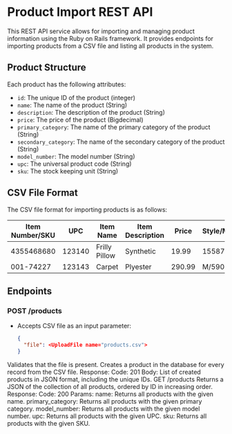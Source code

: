 # Product Import REST API

This REST API service allows for importing and managing product information using the Ruby on Rails framework. It provides endpoints for importing products from a CSV file and listing all products in the system.

## Product Structure

Each product has the following attributes:

- `id`: The unique ID of the product (integer)
- `name`: The name of the product (String)
- `description`: The description of the product (String)
- `price`: The price of the product (Bigdecimal)
- `primary_category`: The name of the primary category of the product (String)
- `secondary_category`: The name of the secondary category of the product (String)
- `model_number`: The model number (String)
- `upc`: The universal product code (String)
- `sku`: The stock keeping unit (String)

## CSV File Format

The CSV file format for importing products is as follows:


| Item Number/SKU | UPC | Item Name | Item Description | Price | Style/Model/Number/Name | Primary Category | Sub-Category |
| --- | --- | --- | --- | --- | --- | --- | --- |
| 4355468680 | 123140 | Frilly Pillow | Synthetic | 19.99 | 15587 | Living Room | Textil |
| 001-74227 | 123143 | Carpet | Plyester | 290.99 | M/590X | Apartment | Textile |


## Endpoints

### POST /products

- Accepts CSV file as an input parameter:

  ```json
  {
    "file": <UploadFile name="products.csv">
  }
  
Validates that the file is present.
Creates a product in the database for every record from the CSV file.
Response:
Code: 201
Body: List of created products in JSON format, including the unique IDs.
GET /products
Returns a JSON of the collection of all products, ordered by ID in increasing order.
Response:
Code: 200
Params:
name: Returns all products with the given name.
primary_category: Returns all products with the given primary category.
model_number: Returns all products with the given model number.
upc: Returns all products with the given UPC.
sku: Returns all products with the given SKU.
